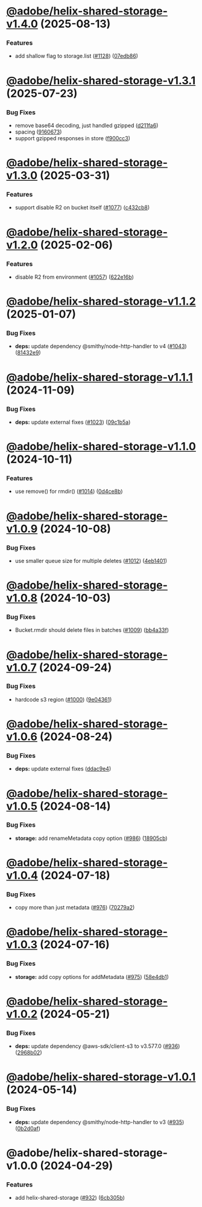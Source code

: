 # [@adobe/helix-shared-storage-v1.4.0](https://github.com/adobe/helix-shared/compare/@adobe/helix-shared-storage-v1.3.1...@adobe/helix-shared-storage-v1.4.0) (2025-08-13)


### Features

* add shallow flag to storage.list ([#1128](https://github.com/adobe/helix-shared/issues/1128)) ([07edb86](https://github.com/adobe/helix-shared/commit/07edb8656117f64225be42a6cf69c97c251c58c1))

# [@adobe/helix-shared-storage-v1.3.1](https://github.com/adobe/helix-shared/compare/@adobe/helix-shared-storage-v1.3.0...@adobe/helix-shared-storage-v1.3.1) (2025-07-23)


### Bug Fixes

* remove base64 decoding, just handled gzipped ([d211fa6](https://github.com/adobe/helix-shared/commit/d211fa6a7b0ec27c5bd103706a0329b249342aeb))
* spacing ([9160673](https://github.com/adobe/helix-shared/commit/91606732d6a7b1758fea95d8d1e238d5ba45fc0c))
* support gzipped responses in store ([f900cc3](https://github.com/adobe/helix-shared/commit/f900cc3bab2d63adf4a486ad5f87b4c108d59b23))

# [@adobe/helix-shared-storage-v1.3.0](https://github.com/adobe/helix-shared/compare/@adobe/helix-shared-storage-v1.2.0...@adobe/helix-shared-storage-v1.3.0) (2025-03-31)


### Features

* support disable R2 on bucket itself ([#1077](https://github.com/adobe/helix-shared/issues/1077)) ([c432cb8](https://github.com/adobe/helix-shared/commit/c432cb8093ab6b6df676d2ea285b8b102f5b5bd1))

# [@adobe/helix-shared-storage-v1.2.0](https://github.com/adobe/helix-shared/compare/@adobe/helix-shared-storage-v1.1.2...@adobe/helix-shared-storage-v1.2.0) (2025-02-06)


### Features

* disable R2 from environment ([#1057](https://github.com/adobe/helix-shared/issues/1057)) ([622e16b](https://github.com/adobe/helix-shared/commit/622e16b6c158e0699c40db30f2727bec88b87d0f))

# [@adobe/helix-shared-storage-v1.1.2](https://github.com/adobe/helix-shared/compare/@adobe/helix-shared-storage-v1.1.1...@adobe/helix-shared-storage-v1.1.2) (2025-01-07)


### Bug Fixes

* **deps:** update dependency @smithy/node-http-handler to v4 ([#1043](https://github.com/adobe/helix-shared/issues/1043)) ([81432e9](https://github.com/adobe/helix-shared/commit/81432e96c81c1a413cdcb7734a2da28906e07dcd))

# [@adobe/helix-shared-storage-v1.1.1](https://github.com/adobe/helix-shared/compare/@adobe/helix-shared-storage-v1.1.0...@adobe/helix-shared-storage-v1.1.1) (2024-11-09)


### Bug Fixes

* **deps:** update external fixes ([#1023](https://github.com/adobe/helix-shared/issues/1023)) ([09c1b5a](https://github.com/adobe/helix-shared/commit/09c1b5a7d2d82e35baa31dfdce23465dea2b72a4))

# [@adobe/helix-shared-storage-v1.1.0](https://github.com/adobe/helix-shared/compare/@adobe/helix-shared-storage-v1.0.9...@adobe/helix-shared-storage-v1.1.0) (2024-10-11)


### Features

* use remove() for rmdir() ([#1014](https://github.com/adobe/helix-shared/issues/1014)) ([0d4ce8b](https://github.com/adobe/helix-shared/commit/0d4ce8bc5680437b77829ccb33be02fb92d18a8a))

# [@adobe/helix-shared-storage-v1.0.9](https://github.com/adobe/helix-shared/compare/@adobe/helix-shared-storage-v1.0.8...@adobe/helix-shared-storage-v1.0.9) (2024-10-08)


### Bug Fixes

* use smaller queue size for multiple deletes ([#1012](https://github.com/adobe/helix-shared/issues/1012)) ([4eb1401](https://github.com/adobe/helix-shared/commit/4eb140196ae9151f6ddf7ff765bc20cf97cf77e8))

# [@adobe/helix-shared-storage-v1.0.8](https://github.com/adobe/helix-shared/compare/@adobe/helix-shared-storage-v1.0.7...@adobe/helix-shared-storage-v1.0.8) (2024-10-03)


### Bug Fixes

* Bucket.rmdir should delete files in batches ([#1009](https://github.com/adobe/helix-shared/issues/1009)) ([bb4a33f](https://github.com/adobe/helix-shared/commit/bb4a33f45a736b237ba3c7518ded826a23ab6cee))

# [@adobe/helix-shared-storage-v1.0.7](https://github.com/adobe/helix-shared/compare/@adobe/helix-shared-storage-v1.0.6...@adobe/helix-shared-storage-v1.0.7) (2024-09-24)


### Bug Fixes

* hardcode s3 region ([#1000](https://github.com/adobe/helix-shared/issues/1000)) ([9e04361](https://github.com/adobe/helix-shared/commit/9e04361e6a12c8825eddd7c420c08321e980c678))

# [@adobe/helix-shared-storage-v1.0.6](https://github.com/adobe/helix-shared/compare/@adobe/helix-shared-storage-v1.0.5...@adobe/helix-shared-storage-v1.0.6) (2024-08-24)


### Bug Fixes

* **deps:** update external fixes ([ddac9e4](https://github.com/adobe/helix-shared/commit/ddac9e44dbf93aae0c5cb3825a7b23dd621f8a9f))

# [@adobe/helix-shared-storage-v1.0.5](https://github.com/adobe/helix-shared/compare/@adobe/helix-shared-storage-v1.0.4...@adobe/helix-shared-storage-v1.0.5) (2024-08-14)


### Bug Fixes

* **storage:** add renameMetadata copy option ([#986](https://github.com/adobe/helix-shared/issues/986)) ([18905cb](https://github.com/adobe/helix-shared/commit/18905cb7f07a9ccdff54544351d8911cb0b828e3))

# [@adobe/helix-shared-storage-v1.0.4](https://github.com/adobe/helix-shared/compare/@adobe/helix-shared-storage-v1.0.3...@adobe/helix-shared-storage-v1.0.4) (2024-07-18)


### Bug Fixes

* copy more than just metadata ([#976](https://github.com/adobe/helix-shared/issues/976)) ([70279a2](https://github.com/adobe/helix-shared/commit/70279a249d9484ec03569bee442dfa030d6859c6))

# [@adobe/helix-shared-storage-v1.0.3](https://github.com/adobe/helix-shared/compare/@adobe/helix-shared-storage-v1.0.2...@adobe/helix-shared-storage-v1.0.3) (2024-07-16)


### Bug Fixes

* **storage:** add copy options for addMetadata ([#975](https://github.com/adobe/helix-shared/issues/975)) ([58e4db1](https://github.com/adobe/helix-shared/commit/58e4db14210238f10815da7a1dfe9788b8b9dc66))

# [@adobe/helix-shared-storage-v1.0.2](https://github.com/adobe/helix-shared/compare/@adobe/helix-shared-storage-v1.0.1...@adobe/helix-shared-storage-v1.0.2) (2024-05-21)


### Bug Fixes

* **deps:** update dependency @aws-sdk/client-s3 to v3.577.0 ([#936](https://github.com/adobe/helix-shared/issues/936)) ([2968b02](https://github.com/adobe/helix-shared/commit/2968b02a15332dce849a2b997ca0c0d34210ede9))

# [@adobe/helix-shared-storage-v1.0.1](https://github.com/adobe/helix-shared/compare/@adobe/helix-shared-storage-v1.0.0...@adobe/helix-shared-storage-v1.0.1) (2024-05-14)


### Bug Fixes

* **deps:** update dependency @smithy/node-http-handler to v3 ([#935](https://github.com/adobe/helix-shared/issues/935)) ([0b2d0af](https://github.com/adobe/helix-shared/commit/0b2d0af069bfc4d7b3a1e69ca24324b35115a8be))

# @adobe/helix-shared-storage-v1.0.0 (2024-04-29)


### Features

* add helix-shared-storage ([#932](https://github.com/adobe/helix-shared/issues/932)) ([6cb305b](https://github.com/adobe/helix-shared/commit/6cb305bee89225648b88d25278577ddcaa207f95))
